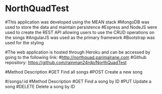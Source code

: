 # NorthQuadTest
#This application was developed using the MEAN stack
#MongoDB was used to store the data and maintain persistence
#Express and NodeJS were used to create the REST API allowing users to use the CRUD operations on the songs
#AngularJS was used as the primary framework
#Bootstrap was used for the styling

#The web application is hosted through Heroku and can be accessed by going to the following link:
#http://northquad.parimalrane.com
#Github repository: https://github.com/rainman24rdp/NorthQuadTest

#Method	Description
#GET	Find all songs
#POST	Create a new song

#/songs/:id
#Method	Description
#GET	Find a song by ID
#PUT	Update a song
#DELETE	Delete a song by ID
